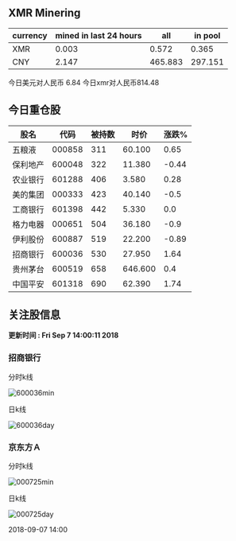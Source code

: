 ## XMR Minering

|currency|mined in last 24 hours|all|in pool|
|---|---|---|---|
|XMR|0.003|0.572|0.365|
|CNY|2.147|465.883|297.151|

今日美元对人民币 6.84	今日xmr对人民币814.48


## 今日重仓股 

|股名|代码|被持数|时价|涨跌%|
|---|---|---|---|---|
|五粮液|000858|311|60.100|0.65|
|保利地产|600048|322|11.380|-0.44|
|农业银行|601288|406|3.580|0.28|
|美的集团|000333|423|40.140|-0.5|
|工商银行|601398|442|5.330|0.0|
|格力电器|000651|504|36.180|-0.9|
|伊利股份|600887|519|22.200|-0.89|
|招商银行|600036|530|27.950|1.64|
|贵州茅台|600519|658|646.600|0.4|
|中国平安|601318|690|62.390|1.74|

## 关注股信息
**更新时间 : Fri Sep  7 14:00:11 2018**
### 招商银行 
分时k线

![600036min](http://image.sinajs.cn/newchart/min/n/sh600036.gif)

日k线

![600036day](http://image.sinajs.cn/newchart/daily/n/sh600036.gif)

### 京东方Ａ 
分时k线

![000725min](http://image.sinajs.cn/newchart/min/n/sz000725.gif)

日k线

![000725day](http://image.sinajs.cn/newchart/daily/n/sz000725.gif)

2018-09-07 14:00